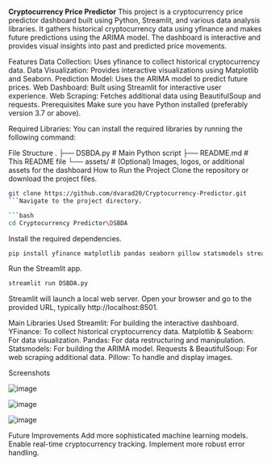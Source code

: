 **Cryptocurrency Price Predictor**
This project is a cryptocurrency price predictor dashboard built using Python, Streamlit, and various data analysis libraries. It gathers historical cryptocurrency data using yfinance and makes future predictions using the ARIMA model. The dashboard is interactive and provides visual insights into past and predicted price movements.

Features
Data Collection: Uses yfinance to collect historical cryptocurrency data.
Data Visualization: Provides interactive visualizations using Matplotlib and Seaborn.
Prediction Model: Uses the ARIMA model to predict future prices.
Web Dashboard: Built using Streamlit for interactive user experience.
Web Scraping: Fetches additional data using BeautifulSoup and requests.
Prerequisites
Make sure you have Python installed (preferably version 3.7 or above).

Required Libraries:
You can install the required libraries by running the following command:


File Structure
.
├── DSBDA.py               # Main Python script
├── README.md              # This README file
└── assets/                # (Optional) Images, logos, or additional assets for the dashboard
How to Run the Project
Clone the repository or download the project files.

```bash
git clone https://github.com/dvarad20/Cryptocurrency-Predictor.git
```Navigate to the project directory.

```bash
cd Cryptocurrency Predictor\DSBDA
```

Install the required dependencies.
```bash
pip install yfinance matplotlib pandas seaborn pillow statsmodels streamlit requests beautifulsoup4
```

Run the Streamlit app.
```bash
streamlit run DSBDA.py
```
Streamlit will launch a local web server. Open your browser and go to the provided URL, typically http://localhost:8501.

Main Libraries Used
Streamlit: For building the interactive dashboard.
YFinance: To collect historical cryptocurrency data.
Matplotlib & Seaborn: For data visualization.
Pandas: For data restructuring and manipulation.
Statsmodels: For building the ARIMA model.
Requests & BeautifulSoup: For web scraping additional data.
Pillow: To handle and display images.

Screenshots

![image](https://github.com/user-attachments/assets/0fa089b0-05e1-40df-a8b1-c6a456046252)

![image](https://github.com/user-attachments/assets/0c5eb931-d7c9-4733-9d2c-bade8c13b866)

![image](https://github.com/user-attachments/assets/dbbce0e4-6d1a-42fd-9095-1e5468ba86f1)


Future Improvements
Add more sophisticated machine learning models.
Enable real-time cryptocurrency tracking.
Implement more robust error handling.
